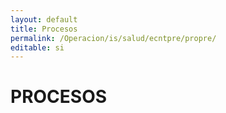 ```yaml
---
layout: default
title: Procesos
permalink: /Operacion/is/salud/ecntpre/propre/
editable: si
---
```


# PROCESOS

